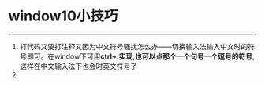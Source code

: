 # window10小技巧
-----
1. 打代码又要打注释又因为中文符号骚扰怎么办——切换输入法输入中文时的符号即可。在window下可用**ctrl+.**实现,也可以**点那个一个句号一个逗号的符号**,这样在中文输入法下也会时英文符号了
2. 